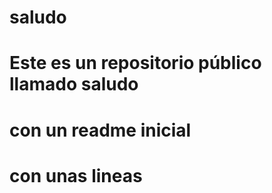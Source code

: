 # saludo

# Este es un repositorio público llamado saludo
# con un readme inicial
# con unas lineas

